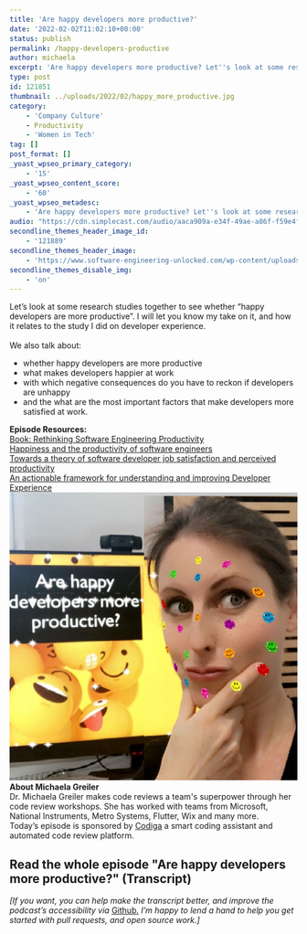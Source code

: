 ```yaml
---
title: 'Are happy developers more productive?'
date: '2022-02-02T11:02:10+00:00'
status: publish
permalink: /happy-developers-productive
author: michaela
excerpt: 'Are happy developers more productive? Let''s look at some research together and explore whether happiness and satisfaction affect developer productivity.'
type: post
id: 121851
thumbnail: ../uploads/2022/02/happy_more_productive.jpg
category:
    - 'Company Culture'
    - Productivity
    - 'Women in Tech'
tag: []
post_format: []
_yoast_wpseo_primary_category:
    - '15'
_yoast_wpseo_content_score:
    - '60'
_yoast_wpseo_metadesc:
    - 'Are happy developers more productive? Let''s look at some research together and explore whether happiness and satisfaction affect developer productivity.'
audio: "https://cdn.simplecast.com/audio/aaca909a-e34f-49ae-a86f-f59e4fa807f0/episodes/130a6709-2e54-4309-b3cd-3a3a195eb6d5/audio/7679499b-f1db-4003-a02c-df863255a50b/default_tc.mp3"
secondline_themes_header_image_id:
    - '121889'
secondline_themes_header_image:
    - 'https://www.software-engineering-unlocked.com/wp-content/uploads/2022/02/happy_productive_devs.jpg'
secondline_themes_disable_img:
    - 'on'
---
```


<div class="episode-about">
Let’s look at some research studies together to see whether “happy developers are more productive”. I will let you know my take on it, and how it relates to the study I did on developer experience.
<br/> <br/>We also talk about:
<ul>
<li> whether happy developers are more productive</li>
<li> what makes developers happier at work</li>
<li> with which negative consequences do you have to reckon if developers are unhappy</li>
<li> and the what are the most important factors that make developers more satisfied at work.</li>
</ul>
</div>
<div class=" episode-links">
<b>Episode Resources:</b><br/>
<a href="https://link.springer.com/book/10.1007/978-1-4842-4221-6">Book: Rethinking Software Engineering Productivity</a><br/>
<a href="https://static-content.springer.com/pdf/chp%3A10.1007%2F978-1-4842-4221-6_10.pdf?token=1643796186367--8191afc7a3341a52ba88e4c16fab5e97ad3fbd53414108bb18b2ddd04d0b31fa13a327a6bc1de3dcab4b2679dc2f87a3c554aeb4dbf4bf6a06c554b3f66606ed">Happiness and the productivity of software engineers</a><br/>
<a href="https://www.microsoft.com/en-us/research/uploads/prod/2019/12/storey-tse-2019.pdf?ranMID=46140&ranEAID=je6NUbpObpQ&ranSiteID=je6NUbpObpQ-bLnP8QdMEO_aR2uI2bTo4A&epi=je6NUbpObpQ-bLnP8QdMEO_aR2uI2bTo4A&irgwc=1&OCID=AID2200057_aff_7806_1243925&tduid=%28ir__3ui6r0zeeokf6ib3n3gpf6nefv2xt0zzpzm6bybd00%29%287806%29%281243925%29%28je6NUbpObpQ-bLnP8QdMEO_aR2uI2bTo4A%29%28%29&irclickid=_3ui6r0zeeokf6ib3n3gpf6nefv2xt0zzpzm6bybd00">Towards a theory of software developer job satisfaction and perceived productivity</a><br/>
<a href="https://www.michaelagreiler.com/wp-content/uploads/2021/12/Framework-for-Understanding-and-Improving.pdf">An actionable framework for understanding and improving Developer Experience</a><br/>
</div>

<div class="row pt-2 align-items-center">
<div class="col-4 guest-picture">
<img src="../uploads/2022/02/happy_more_productive.jpg" alt="Picture of Michaela Greiler"/>
</div>
<div class="col-8 guest-about">
<b>About Michaela Greiler</b><br/>
Dr. Michaela Greiler makes code reviews a team's superpower through her code review workshops. She has worked with teams from Microsoft, National Instruments, Metro Systems, Flutter, Wix and many more.
</div>
</div>

<div class="sponsorship">
Today’s episode is sponsored by <a href="https://www.codiga.io/?utm_source=podcast&utm_medium=social&utm_campaign=se_unlocked"><u>Codiga</u></a> a smart coding assistant and automated code review platform.
</div> 

## Read the whole episode "Are happy developers more productive?" (Transcript)

_\[If you want, you can help make the transcript better, and improve the podcast’s accessibility via_ [Github](https://github.com/mgreiler/se-unlocked/tree/master/Transcripts)_[.](https://github.com/mgreiler/se-unlocked/tree/master/Transcripts) I’m happy to lend a hand to help you get started with pull requests, and open source work.\]_

 